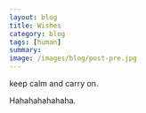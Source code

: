 ```yaml
---
layout: blog
title: Wishes
category: blog
tags: [human]  
summary: 
image: /images/blog/post-pre.jpg
---
```


keep calm and carry on. 

Hahahahahahaha.